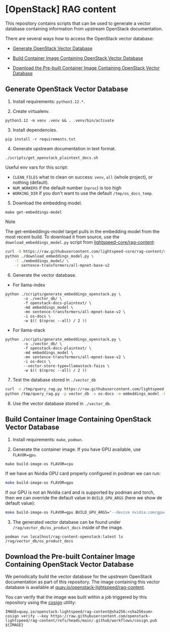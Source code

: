 # [OpenStack] RAG content

This repository contains scripts that can be used to generate a vector database
containing information from upstream OpenStack documentation.

There are several ways how to access the OpenStack vector database:

- [Generate OpenStack Vector Database](#generate-openstack-vector-database)

- [Build Container Image Containing OpenStack Vector Database](#build-container-image-containing-openstack-vector-database)

- [Download the Pre-built Container Image Containing OpenStack Vector Database](#download-pre-built-container-image-containing-the-vector-database)


## Generate OpenStack Vector Database

1. Install requirements: `python3.12.*`.

2. Create virtualenv.

```
python3.12 -m venv .venv && . .venv/bin/activate
```

3. Install dependencies.

```
pip install -r requirements.txt
```

4. Generate upstream documentation in text format.

```
./scripts/get_openstack_plaintext_docs.sh
```

   Useful env vars for this script:
   - `CLEAN_FILES` what to clean on success: `venv`, `all` (whole project), or nothing (default).
   - `NUM_WORKERS` if the default number (`nproc`) is too high
   - `WORKING_DIR` if you don't want to use the default `/tmp/os_docs_temp`.

5. Download the embedding model.

```
make get-embeddings-model
```

> [!NOTE]
> The get-embeddings-model target pulls in the embedding model from the most
> recent build. To download it from source, use the `download_embeddings_model.py`
> script from [lightspeed-core/rag-content](https://github.com/lightspeed-core/rag-content):
>
> ```bash
> curl -O https://raw.githubusercontent.com/lightspeed-core/rag-content/refs/heads/main/scripts/download_embeddings_model.py
> python ./download_embeddings_model.py \
>     -l ./embeddings_model/ \
>     -r sentence-transformers/all-mpnet-base-v2
> ```

6. Generate the vector database.

- For llama-index

```
python ./scripts/generate_embeddings_openstack.py \
        -o ./vector_db/ \
        -f openstack-docs-plaintext/ \
        -md embeddings_model \
        -mn sentence-transformers/all-mpnet-base-v2 \
        -i os-docs \
        -w $(( $(nproc --all) / 2 ))
```

- For llama-stack

```
python ./scripts/generate_embeddings_openstack.py \
        -o ./vector_db/ \
        -f openstack-docs-plaintext/ \
        -md embeddings_model \
        -mn sentence-transformers/all-mpnet-base-v2 \
        -i os-docs \
        --vector-store-type=llamastack-faiss \
        -w $(( $(nproc --all) / 2 ))
```

7. Test the database stored in `./vector_db`

```bash
curl -o /tmp/query_rag.py https://raw.githubusercontent.com/lightspeed-core/rag-content/refs/heads/main/scripts/query_rag.py
python /tmp/query_rag.py -p vector_db -x os-docs -m embeddings_model -k 5 -q "how can I configure a cinder backend"
```

8. Use the vector database stored in `./vector_db`.


## Build Container Image Containing OpenStack Vector Database

1. Install requirements: `make`, `podman`.

2. Generate the container image. If you have GPU available, use `FLAVOR=gpu`.

```
make build-image-os FLAVOR=cpu
```

If we have an Nvidia GPU card properly configured in podman we can run:

```bash
make build-image-os FLAVOR=gpu
```

If our GPU is not an Nvidia card and is supported by podman and torch, then we
can override the default value in `BUILD_GPU_ARGS` (here we show de default
value):

```bash
make build-image-os FLAVOR=gpu BUILD_GPU_ARGS="--device nvidia.com/gpu=all"
```

3. The generated vector database can be found under `/rag/vector_db/os_product_docs`
inside of the image.

```
podman run localhost/rag-content-openstack:latest ls /rag/vector_db/os_product_docs
```


## Download the Pre-built Container Image Containing OpenStack Vector Database

We periodically build the vector database for the upstream OpenStack documentation
as part of this repository. The image containing this vector database is available
at [quay.io/openstack-lightspeed/rag-content](https://quay.io/openstack-lightspeed/rag-content).

You can verify that the image was built within a job triggered by this repository
using the [cosign](https://github.com/sigstore/cosign) utility:

```
IMAGE=quay.io/openstack-lightspeed/rag-content@sha256:<sha256sum>
cosign verify --key https://raw.githubusercontent.com/openstack-lightspeed/rag-content/refs/heads/main/.github/workflows/cosign.pub ${IMAGE}
```
